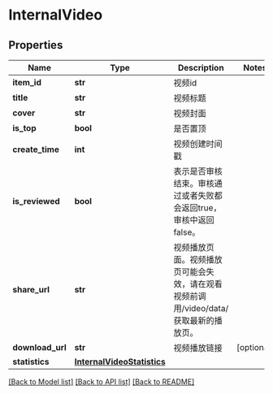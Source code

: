 # InternalVideo

## Properties
Name | Type | Description | Notes
------------ | ------------- | ------------- | -------------
**item_id** | **str** | 视频id | 
**title** | **str** | 视频标题 | 
**cover** | **str** | 视频封面 | 
**is_top** | **bool** | 是否置顶 | 
**create_time** | **int** | 视频创建时间戳 | 
**is_reviewed** | **bool** | 表示是否审核结束。审核通过或者失败都会返回true，审核中返回false。 | 
**share_url** | **str** | 视频播放页面。视频播放页可能会失效，请在观看视频前调用/video/data/获取最新的播放页。 | 
**download_url** | **str** | 视频播放链接 | [optional] 
**statistics** | [**InternalVideoStatistics**](InternalVideoStatistics.md) |  | 

[[Back to Model list]](../README.md#documentation-for-models) [[Back to API list]](../README.md#documentation-for-api-endpoints) [[Back to README]](../README.md)

